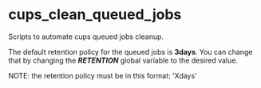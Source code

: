 # cups_clean_queued_jobs
Scripts to automate cups queued jobs cleanup.

The default retention policy for the queued jobs is **3days**. You can change that by changing the ***RETENTION*** global variable to the desired value. 

NOTE: the retention policy must be in this format: 'Xdays'
